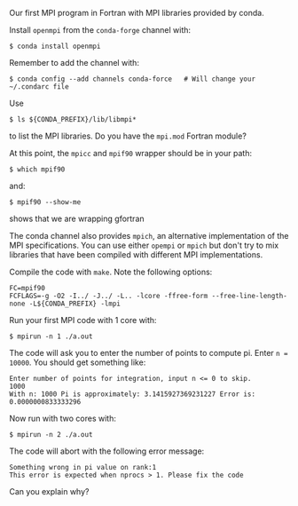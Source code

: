 Our first MPI program in Fortran with MPI libraries provided by conda.

Install `openmpi` from the `conda-forge` channel with:

    $ conda install openmpi

Remember to add the channel with:

    $ conda config --add channels conda-force   # Will change your ~/.condarc file

Use 

    $ ls ${CONDA_PREFIX}/lib/libmpi*

to list the MPI libraries. Do you have the `mpi.mod` Fortran module?

At this point, the `mpicc` and `mpif90` wrapper should be in your path:

    $ which mpif90

and:

    $ mpif90 --show-me

shows that we are wrapping gfortran

The conda channel also provides `mpich`, an alternative implementation of the MPI specifications.
You can use either `opempi` or `mpich` but don't try to mix libraries that have been compiled
with different MPI implementations.

Compile the code with `make`. Note the following options:

    FC=mpif90
    FCFLAGS=-g -O2 -I../ -J../ -L.. -lcore -ffree-form --free-line-length-none -L${CONDA_PREFIX} -lmpi

Run your first MPI code with 1 core with:

    $ mpirun -n 1 ./a.out

The code will ask you to enter the number of points to compute pi. 
Enter `n = 10000`. You should get something like:

    Enter number of points for integration, input n <= 0 to skip.
    1000
    With n: 1000 Pi is approximately: 3.1415927369231227 Error is: 0.0000000833333296

Now run with two cores with:

    $ mpirun -n 2 ./a.out

The code will abort with the following error message:

    Something wrong in pi value on rank:1
    This error is expected when nprocs > 1. Please fix the code

Can you explain why?
